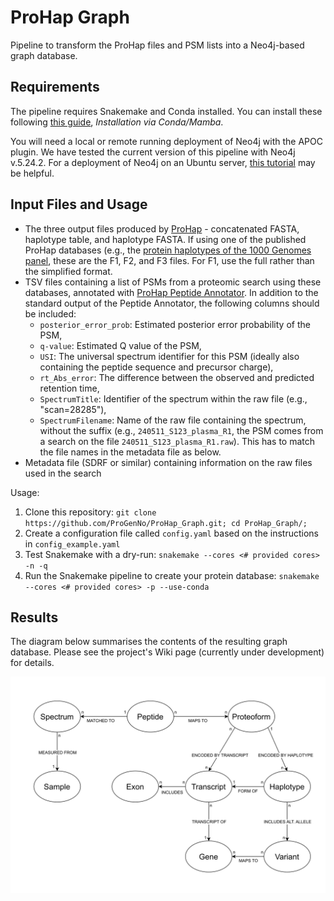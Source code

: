 # ProHap Graph
Pipeline to transform the ProHap files and PSM lists into a Neo4j-based graph database. 

## Requirements

The pipeline requires Snakemake and Conda installed. You can install these following [this guide](https://snakemake.readthedocs.io/en/stable/getting_started/installation.html), _Installation via Conda/Mamba_. 

You will need a local or remote running deployment of Neo4j with the APOC plugin. We have tested the current version of this pipeline with Neo4j v.5.24.2. For a deployment of Neo4j on an Ubuntu server, [this tutorial](https://www.digitalocean.com/community/tutorials/how-to-install-and-configure-neo4j-on-ubuntu-22-04) may be helpful.

## Input Files and Usage

* The three output files produced by [ProHap](https://github.com/ProGenNo/ProHap) - concatenated FASTA, haplotype table, and haplotype FASTA. If using one of the published ProHap databases (e.g., the [protein haplotypes of the 1000 Genomes panel](https://doi.org/10.5281/zenodo.10149277), these are the F1, F2, and F3 files. For F1, use the full rather than the simplified format.
* TSV files containing a list of PSMs from a proteomic search using these databases, annotated with [ProHap Peptide Annotator](https://github.com/ProGenNo/ProHap_PeptideAnnotator). In addition to the standard output of the Peptide Annotator, the following columns should be included:
    - `posterior_error_prob`: Estimated posterior error probability of the PSM,
    - `q-value`: Estimated Q value of the PSM,
    - `USI`: The universal spectrum identifier for this PSM (ideally also containing the peptide sequence and precursor charge),
    - `rt_Abs_error`: The difference between the observed and predicted retention time,
    - `SpectrumTitle`: Identifier of the spectrum within the raw file (e.g., "scan=28285"),
    - `SpectrumFilename`: Name of the raw file containing the spectrum, without the suffix (e.g., `240511_S123_plasma_R1`, the PSM comes from a search on the file `240511_S123_plasma_R1.raw`). This has to match the file names in the metadata file as below.
* Metadata file (SDRF or similar) containing information on the raw files used in the search

Usage:
 1. Clone this repository: `git clone https://github.com/ProGenNo/ProHap_Graph.git; cd ProHap_Graph/;`
 2. Create a configuration file called `config.yaml` based on the instructions in `config_example.yaml`
 3. Test Snakemake with a dry-run: `snakemake --cores <# provided cores> -n -q`
 4. Run the Snakemake pipeline to create your protein database: `snakemake --cores <# provided cores> -p --use-conda`

## Results

The diagram below summarises the contents of the resulting graph database. Please see the project's Wiki page (currently under development) for details.

![Database diagram](./docs/ProHap_Explorer_Fig1_nobox.svg)